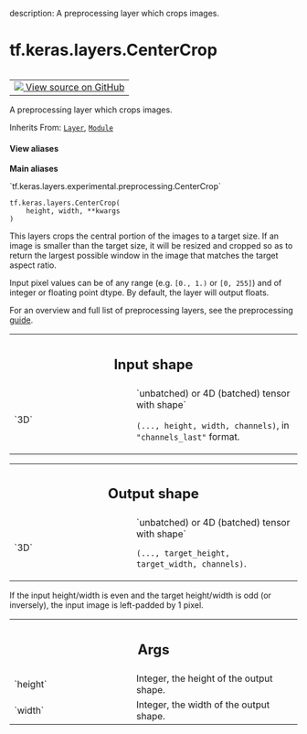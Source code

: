 description: A preprocessing layer which crops images.

<div itemscope itemtype="http://developers.google.com/ReferenceObject">
<meta itemprop="name" content="tf.keras.layers.CenterCrop" />
<meta itemprop="path" content="Stable" />
<meta itemprop="property" content="__init__"/>
</div>

# tf.keras.layers.CenterCrop

<!-- Insert buttons and diff -->

<table class="tfo-notebook-buttons tfo-api nocontent" align="left">
<td>
  <a target="_blank" href="https://github.com/keras-team/keras/tree/v2.15.0/keras/layers/preprocessing/image_preprocessing.py#L150-L229">
    <img src="https://www.tensorflow.org/images/GitHub-Mark-32px.png" />
    View source on GitHub
  </a>
</td>
</table>



A preprocessing layer which crops images.

Inherits From: [`Layer`](../../../tf/keras/layers/Layer.md), [`Module`](../../../tf/Module.md)

<section class="expandable">
  <h4 class="showalways">View aliases</h4>
  <p>
<b>Main aliases</b>
<p>`tf.keras.layers.experimental.preprocessing.CenterCrop`</p>
</p>
</section>

<pre class="devsite-click-to-copy prettyprint lang-py tfo-signature-link">
<code>tf.keras.layers.CenterCrop(
    height, width, **kwargs
)
</code></pre>



<!-- Placeholder for "Used in" -->

This layers crops the central portion of the images to a target size. If an
image is smaller than the target size, it will be resized and cropped
so as to return the largest possible window in the image that matches
the target aspect ratio.

Input pixel values can be of any range (e.g. `[0., 1.)` or `[0, 255]`) and
of integer or floating point dtype.
By default, the layer will output floats.

For an overview and full list of preprocessing layers, see the preprocessing
[guide](https://www.tensorflow.org/guide/keras/preprocessing_layers).

<!-- Tabular view -->
 <table class="responsive fixed orange">
<colgroup><col width="214px"><col></colgroup>
<tr><th colspan="2"><h2 class="add-link">Input shape</h2></th></tr>

<tr>
<td>
`3D`<a id="3D"></a>
</td>
<td>
`unbatched) or 4D (batched) tensor with shape`

`(..., height, width, channels)`, in `"channels_last"` format.
</td>
</tr>
</table>



<!-- Tabular view -->
 <table class="responsive fixed orange">
<colgroup><col width="214px"><col></colgroup>
<tr><th colspan="2"><h2 class="add-link">Output shape</h2></th></tr>

<tr>
<td>
`3D`<a id="3D"></a>
</td>
<td>
`unbatched) or 4D (batched) tensor with shape`

`(..., target_height, target_width, channels)`.
</td>
</tr>
</table>


If the input height/width is even and the target height/width is odd (or
inversely), the input image is left-padded by 1 pixel.

<!-- Tabular view -->
 <table class="responsive fixed orange">
<colgroup><col width="214px"><col></colgroup>
<tr><th colspan="2"><h2 class="add-link">Args</h2></th></tr>

<tr>
<td>
`height`<a id="height"></a>
</td>
<td>
Integer, the height of the output shape.
</td>
</tr><tr>
<td>
`width`<a id="width"></a>
</td>
<td>
Integer, the width of the output shape.
</td>
</tr>
</table>



